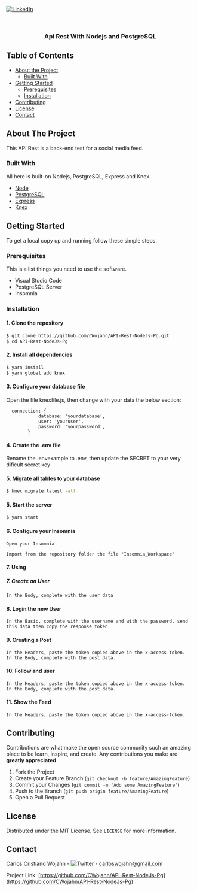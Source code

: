 [![LinkedIn][linkedin-shield]][linkedin-url]

<br />
<p align="center">
  <h3 align="center">Api Rest With Nodejs and PostgreSQL</h3>
</p>

<!-- TABLE OF CONTENTS -->

## Table of Contents

- [About the Project](#about-the-project)
  - [Built With](#built-with)
- [Getting Started](#getting-started)
  - [Prerequisites](#prerequisites)
  - [Installation](#installation)
- [Contributing](#contributing)
- [License](#license)
- [Contact](#contact)

## About The Project

This API Rest is a back-end test for a social media feed.

### Built With

All here is built-on Nodejs, PostgreSQL, Express and Knex.

- [Node](https://nodejs.org/en/)
- [PostgreSQL](https://www.postgresql.org/)
- [Express](https://expressjs.com/)
- [Knex](http://knexjs.org/)

<!-- GETTING STARTED -->

## Getting Started

To get a local copy up and running follow these simple steps.

### Prerequisites

This is a list things you need to use the software.

- Visual Studio Code
- PostgreSQL Server
- Insomnia

### Installation

#### 1. Clone the repository

```sh
$ git clone https://github.com/CWojahn/API-Rest-NodeJs-Pg.git
$ cd API-Rest-NodeJs-Pg
```

#### 2. Install all dependencies

```sh
$ yarn install
$ yarn global add knex
```

#### 3. Configure your database file

Open the file knexfile.js, then change with your data the below section:

```JS
  connection: {
			database: 'yourdatabase',
			user: 'youruser',
			password: 'yourpassword',
		}
```

#### 4. Create the .env file

Rename the .envexample to .env, then update the SECRET to your very dificult secret key

#### 5. Migrate all tables to your database

```sh
$ knex migrate:latest -all
```

#### 5. Start the server

```sh
$ yarn start
```

#### 6. Configure your Insomnia

```
Open your Insomnia

Import from the repository folder the file "Insomnia_Workspace"
```

#### 7. Using

##### 7. Create an User

```
In the Body, complete with the user data
```

#### 8. Login the new User

```
In the Basic, complete with the username and with the password, send this data then copy the response token
```

#### 9. Creating a Post

```
In the Headers, paste the token copied above in the x-access-token.
In the Body, complete with the post data.
```

#### 10. Follow and user

```
In the Headers, paste the token copied above in the x-access-token.
In the Body, complete with the post data.
```

#### 11. Show the Feed

```
In the Headers, paste the token copied above in the x-access-token.
```

<!-- CONTRIBUTING -->

## Contributing

Contributions are what make the open source community such an amazing place to be learn, inspire, and create. Any contributions you make are **greatly appreciated**.

1. Fork the Project
2. Create your Feature Branch (`git checkout -b feature/AmazingFeature`)
3. Commit your Changes (`git commit -m 'Add some AmazingFeature'`)
4. Push to the Branch (`git push origin feature/AmazingFeature`)
5. Open a Pull Request

<!-- LICENSE -->

## License

Distributed under the MIT License. See `LICENSE` for more information.

<!-- CONTACT -->

## Contact

Carlos Cristiano Wojahn - [![Twitter][twitter-shield]][twitter-url] - carloswojahn@gmail.com

Project Link: [https://github.com/CWojahn/API-Rest-NodeJs-Pg](https://github.com/CWojahn/API-Rest-NodeJs-Pg)

[linkedin-shield]: https://img.shields.io/badge/-LinkedIn-black.svg?style=flat-square&logo=linkedin&colorB=555
[linkedin-url]: https://www.linkedin.com/in/carloswojahn
[twitter-shield]: https://img.shields.io/badge/-@WCsolraC-black.svg?style=flat-square&logo=twitter&colorB=555
[twitter-url]: https://twitter.com/WCsolraC
[github-shield]: https://img.shields.io/badge/-Github-black.svg?style=flat-square&logo=Github&colorB=555

